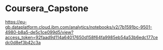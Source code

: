 # Coursera_Capstone
https://eu-gb.dataplatform.cloud.ibm.com/analytics/notebooks/v2/7b1591bc-9501-4980-b8a5-de5c1ce099d5/view?access_token=92faad9d114a64017650d158f64fa9985eb54a53b6edc177cedc0d8ef3b42c3a
